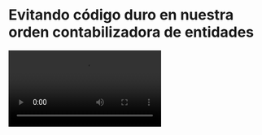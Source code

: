 # Evitando código duro en nuestra orden contabilizadora de entidades

<video controls><source src="https://digi21.blob.core.windows.net/videos-ayuda/desarrollo/31.%20Evitando%20codigo%20duro%20en%20nuestra%20orden%20contabilizadora%20de%20entidades.mp4" type="video/mp4"></video>



